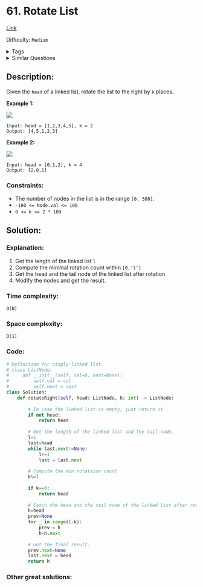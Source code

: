 # 61. Rotate List
[Link](https://leetcode.com/problems/rotate-list/)

Difficulty: `Medium`

<details>
<summary> Tags</summary>

`Linked List`, `Two Pointers`
</details>

<details>
<summary> Similar Questions</summary>

[Rotate Array](https://leetcode.com/problems/rotate-array/)	`Medium`

[Split Linked List in Parts](https://leetcode.com/problems/split-linked-list-in-parts/)	`Medium`


</details>

## Description:  
Given the `head` of a linked list, rotate the list to the right by `k` places.



**Example 1:**

![](https://assets.leetcode.com/uploads/2020/11/13/rotate1.jpg)

    
    
    Input: head = [1,2,3,4,5], k = 2
    Output: [4,5,1,2,3]
    

**Example 2:**

![](https://assets.leetcode.com/uploads/2020/11/13/roate2.jpg)

    
    
    Input: head = [0,1,2], k = 4
    Output: [2,0,1]
    



### Constraints:

  * The number of nodes in the list is in the range `[0, 500]`.
  * `-100 <= Node.val <= 100`
  * `0 <= k <= 2 * 109`



## Solution:  


### Explanation:  
1. Get the length of the linked list `l`
2. Compute the minimal rotation count within `[0,'l']`
3. Get the head and the tail node of the linked list after rotation
4. Modify the nodes and get the result.

### Time complexity:  
`O(N)`  


### Space complexity:  
`O(1)`  


### Code:  
```python
# Definition for singly-linked list.
# class ListNode:
#     def __init__(self, val=0, next=None):
#         self.val = val
#         self.next = next
class Solution:
    def rotateRight(self, head: ListNode, k: int) -> ListNode:
        
        # In case the linked list is empty, just return it
        if not head:
            return head
        
        # Get the length of the linked list and the tail node.
        l=1
        last=head
        while last.next!=None:
            l+=1
            last = last.next
        
        # Compute the min rotataion count
        k%=l
        
        if k==0:
            return head
        
        # Catch the head and the tail node of the linked list after rotating
        h=head
        prev=None
        for _ in range(l-k):
            prev = h
            h=h.next
        
        # Get the final result.
        prev.next=None
        last.next = head
        return h
```


### Other great solutions:

